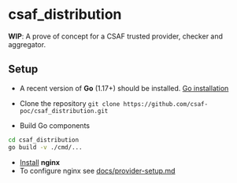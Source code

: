 # csaf_distribution

**WIP**: A prove of concept for a CSAF trusted provider, checker and aggregator.


## Setup

- A recent version of **Go** (1.17+) should be installed. [Go installation](https://go.dev/doc/install)

- Clone the repository `git clone https://github.com/csaf-poc/csaf_distribution.git `

- Build Go components
 ``` bash
 cd csaf_distribution
 go build -v ./cmd/...
```

- [Install](http://nginx.org/en/docs/install.html)  **nginx**
- To configure nginx see [docs/provider-setup.md](docs/provider-setup.md)

